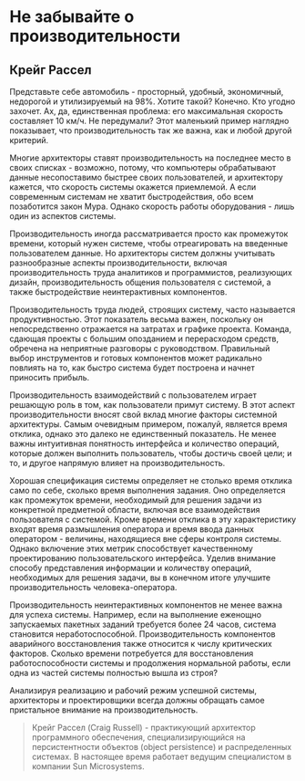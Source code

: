# Не забывайте о производительности

## Крейг Рассел

Представьте себе автомобиль - просторный, удобный, экономичный,
недорогой и утилизируемый на 98%. Хотите такой? Конечно. Кто угодно
захочет. Ах, да, единственная проблема: его максимальная скорость составляет
10 км/ч. Не передумали? Этот маленький пример наглядно показывает, что
производительность так же важна, как и любой другой критерий.

Многие архитекторы ставят производительность на последнее место в своих
списках - возможно, потому, что компьютеры обрабатывают данные
несопоставимо быстрее своих пользователей, и архитектору кажется, что скорость
системы окажется приемлемой. А если современным системам не хватит
быстродействия, обо всем позаботится закон Мура. Однако скорость работы
оборудования - лишь один из аспектов системы.

Производительность иногда рассматривается просто как промежуток
времени, который нужен системе, чтобы отреагировать на введенные
пользователем данные. Но архитекторы систем должны учитывать разнообразные
аспекты производительности, включая производительность труда
аналитиков и программистов, реализующих дизайн, производительность общения
пользователя с системой, а также быстродействие неинтерактивных
компонентов.

Производительность труда людей, строящих систему, часто называется
продуктивностью. Этот показатель весьма важен, поскольку он
непосредственно отражается на затратах и графике проекта. Команда, сдающая проекты
с большим опозданием и перерасходом средств, обречена на неприятные
разговоры с руководством. Правильный выбор инструментов и готовых
компонентов может радикально повлиять на то, как быстро система будет
построена и начнет приносить прибыль.

Производительность взаимодействий с пользователем играет решающую
роль в том, как пользователи примут систему. В этот аспект
производительности вносят свой вклад многие факторы системной архитектуры. Самым
очевидным примером, пожалуй, является время отклика, однако это далеко
не единственный показатель. Не менее важны интуитивная понятность
интерфейса и количество операций, которые должен выполнить пользователь,
чтобы достичь своей цели; и то, и другое напрямую влияет на
производительность.

Хорошая спецификация системы определяет не столько время отклика само
по себе, сколько время выполнения задания. Оно определяется как
промежуток времени, необходимый для решения задачи из конкретной
предметной области, включая все взаимодействия пользователя с системой. Кроме
времени отклика в эту характеристику входят время размышления
оператора и время ввода данных оператором - величины, находящиеся вне сферы
контроля системы. Однако включение этих метрик способствует
качественному проектированию пользовательского интерфейса. Уделив внимание
способу представления информации и количеству операций, необходимых
для решения задачи, вы в конечном итоге улучшите производительность
человека-оператора.

Производительность неинтерактивных компонентов не менее важна для
успеха системы. Например, если на выполнение еженощно запускаемых
пакетных заданий требуется более 24 часов, система становится
неработоспособной. Производительность компонентов аварийного восстановления
также относится к числу критических факторов. Сколько времени потребуется
для восстановления работоспособности системы и продолжения нормальной
работы, если одна из частей системы полностью вышла из строя?

Анализируя реализацию и рабочий режим успешной системы, архитекторы
и проектировщики всегда должны обращать самое пристальное внимание
на производительность.

> Крейг Рассел (Craig Russell) - практикующий архитектор программного
обеспечения, специализирующийся на персистентности объектов (object
persistence) и распределенных системах. В настоящее время работает
ведущим специалистом в компании Sun Microsystems.